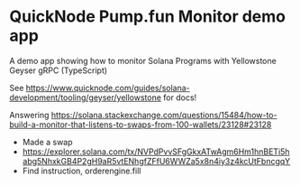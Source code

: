 # QuickNode Pump.fun Monitor demo app

A demo app showing how to monitor Solana Programs with Yellowstone Geyser gRPC (TypeScript)

See https://www.quicknode.com/guides/solana-development/tooling/geyser/yellowstone for docs!

Answering https://solana.stackexchange.com/questions/15484/how-to-build-a-monitor-that-listens-to-swaps-from-100-wallets/23128#23128

- Made a swap
- https://explorer.solana.com/tx/NVPdPvvSFgGkxATwAgm6Hm1hnBETi5habg5NhxkGB4P2gH9aR5vtENhgfZFfU6WWZa5x8n4iy3z4kcUtFbncgqY
- Find instruction, orderengine.fill
